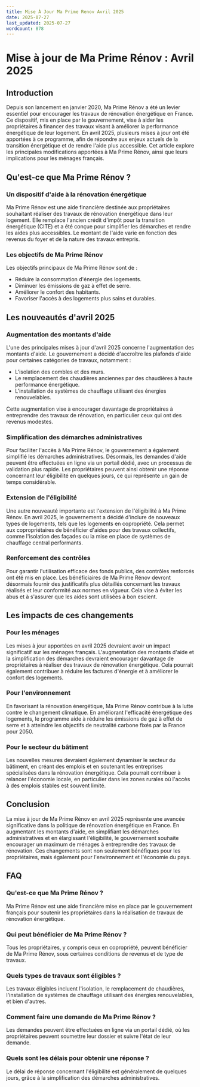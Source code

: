 ```yaml
---
title: Mise À Jour Ma Prime Renov Avril 2025
date: 2025-07-27
last_updated: 2025-07-27
wordcount: 878
---
```


# Mise à jour de Ma Prime Rénov : Avril 2025

## Introduction

Depuis son lancement en janvier 2020, Ma Prime Rénov a été un levier essentiel pour encourager les travaux de rénovation énergétique en France. Ce dispositif, mis en place par le gouvernement, vise à aider les propriétaires à financer des travaux visant à améliorer la performance énergétique de leur logement. En avril 2025, plusieurs mises à jour ont été apportées à ce programme, afin de répondre aux enjeux actuels de la transition énergétique et de rendre l'aide plus accessible. Cet article explore les principales modifications apportées à Ma Prime Rénov, ainsi que leurs implications pour les ménages français.

## Qu'est-ce que Ma Prime Rénov ?

### Un dispositif d'aide à la rénovation énergétique

Ma Prime Rénov est une aide financière destinée aux propriétaires souhaitant réaliser des travaux de rénovation énergétique dans leur logement. Elle remplace l'ancien crédit d'impôt pour la transition énergétique (CITE) et a été conçue pour simplifier les démarches et rendre les aides plus accessibles. Le montant de l'aide varie en fonction des revenus du foyer et de la nature des travaux entrepris.

### Les objectifs de Ma Prime Rénov

Les objectifs principaux de Ma Prime Rénov sont de :

- Réduire la consommation d'énergie des logements.
- Diminuer les émissions de gaz à effet de serre.
- Améliorer le confort des habitants.
- Favoriser l'accès à des logements plus sains et durables.

## Les nouveautés d'avril 2025

### Augmentation des montants d'aide

L'une des principales mises à jour d'avril 2025 concerne l'augmentation des montants d'aide. Le gouvernement a décidé d'accroître les plafonds d'aide pour certaines catégories de travaux, notamment :

- L'isolation des combles et des murs.
- Le remplacement des chaudières anciennes par des chaudières à haute performance énergétique.
- L'installation de systèmes de chauffage utilisant des énergies renouvelables.

Cette augmentation vise à encourager davantage de propriétaires à entreprendre des travaux de rénovation, en particulier ceux qui ont des revenus modestes.

### Simplification des démarches administratives

Pour faciliter l'accès à Ma Prime Rénov, le gouvernement a également simplifié les démarches administratives. Désormais, les demandes d'aide peuvent être effectuées en ligne via un portail dédié, avec un processus de validation plus rapide. Les propriétaires peuvent ainsi obtenir une réponse concernant leur éligibilité en quelques jours, ce qui représente un gain de temps considérable.

### Extension de l'éligibilité

Une autre nouveauté importante est l'extension de l'éligibilité à Ma Prime Rénov. En avril 2025, le gouvernement a décidé d'inclure de nouveaux types de logements, tels que les logements en copropriété. Cela permet aux copropriétaires de bénéficier d'aides pour des travaux collectifs, comme l'isolation des façades ou la mise en place de systèmes de chauffage central performants.

### Renforcement des contrôles

Pour garantir l'utilisation efficace des fonds publics, des contrôles renforcés ont été mis en place. Les bénéficiaires de Ma Prime Rénov devront désormais fournir des justificatifs plus détaillés concernant les travaux réalisés et leur conformité aux normes en vigueur. Cela vise à éviter les abus et à s'assurer que les aides sont utilisées à bon escient.

## Les impacts de ces changements

### Pour les ménages

Les mises à jour apportées en avril 2025 devraient avoir un impact significatif sur les ménages français. L'augmentation des montants d'aide et la simplification des démarches devraient encourager davantage de propriétaires à réaliser des travaux de rénovation énergétique. Cela pourrait également contribuer à réduire les factures d'énergie et à améliorer le confort des logements.

### Pour l'environnement

En favorisant la rénovation énergétique, Ma Prime Rénov contribue à la lutte contre le changement climatique. En améliorant l'efficacité énergétique des logements, le programme aide à réduire les émissions de gaz à effet de serre et à atteindre les objectifs de neutralité carbone fixés par la France pour 2050.

### Pour le secteur du bâtiment

Les nouvelles mesures devraient également dynamiser le secteur du bâtiment, en créant des emplois et en soutenant les entreprises spécialisées dans la rénovation énergétique. Cela pourrait contribuer à relancer l'économie locale, en particulier dans les zones rurales où l'accès à des emplois stables est souvent limité.

## Conclusion

La mise à jour de Ma Prime Rénov en avril 2025 représente une avancée significative dans la politique de rénovation énergétique en France. En augmentant les montants d'aide, en simplifiant les démarches administratives et en élargissant l'éligibilité, le gouvernement souhaite encourager un maximum de ménages à entreprendre des travaux de rénovation. Ces changements sont non seulement bénéfiques pour les propriétaires, mais également pour l'environnement et l'économie du pays.

## FAQ

### Qu'est-ce que Ma Prime Rénov ?

Ma Prime Rénov est une aide financière mise en place par le gouvernement français pour soutenir les propriétaires dans la réalisation de travaux de rénovation énergétique.

### Qui peut bénéficier de Ma Prime Rénov ?

Tous les propriétaires, y compris ceux en copropriété, peuvent bénéficier de Ma Prime Rénov, sous certaines conditions de revenus et de type de travaux.

### Quels types de travaux sont éligibles ?

Les travaux éligibles incluent l'isolation, le remplacement de chaudières, l'installation de systèmes de chauffage utilisant des énergies renouvelables, et bien d'autres.

### Comment faire une demande de Ma Prime Rénov ?

Les demandes peuvent être effectuées en ligne via un portail dédié, où les propriétaires peuvent soumettre leur dossier et suivre l'état de leur demande.

### Quels sont les délais pour obtenir une réponse ?

Le délai de réponse concernant l'éligibilité est généralement de quelques jours, grâce à la simplification des démarches administratives.